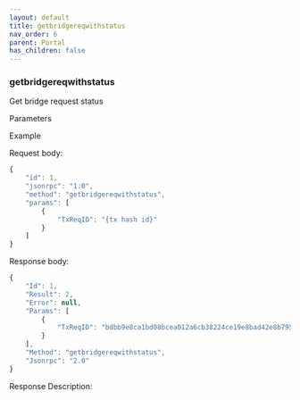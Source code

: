 ```yaml
---
layout: default
title: getbridgereqwithstatus
nav_order: 6
parent: Portal
has_children: false
---
```


### getbridgereqwithstatus

Get bridge request status

Parameters

Example

Request body:

```javascript
{
    "id": 1,
    "jsonrpc": "1.0",
    "method": "getbridgereqwithstatus",
    "params": [
        {
        	"TxReqID": "{tx hash id}"
        }
    ]
}
```

Response body:

```javascript
{
    "Id": 1,
    "Result": 2,
    "Error": null,
    "Params": [
        {
            "TxReqID": "bdbb9e8ca1bd08bcea012a6cb38224ce19e8bad42e8b795ac61d273c83f1c20f"
        }
    ],
    "Method": "getbridgereqwithstatus",
    "Jsonrpc": "2.0"
}
```

Response Description:
